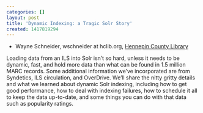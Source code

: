 ```yaml
---
categories: []
layout: post
title: 'Dynamic Indexing: a Tragic Solr Story'
created: 1417819294
---
```

- Wayne Schneider, wschneider at hclib.org, [Hennepin County Library](//www.hclib.org)

Loading data from an ILS into Solr isn’t so hard, unless it needs to be
dynamic, fast, and hold more data than what can be found in 1.5 million
MARC records. Some additional information we’ve incorporated are from
Syndetics, ILS circulation, and OverDrive. We’ll share the nitty gritty
details and what we learned about dynamic Solr indexing, including how
to get good performance, how to deal with indexing failures, how to
schedule it all to keep the data up-to-date, and some things you can do
with that data such as popularity ratings.
